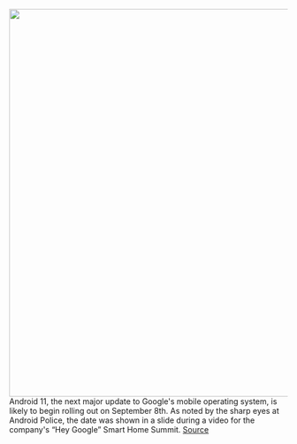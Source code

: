 <img src='https://cdn.vox-cdn.com/thumbor/_MrchZs6hLTTJwB8EDCJRgvHvnI=/0x0:3822x2148/1200x0/filters:focal(0x0:3822x2148):no_upscale()/cdn.vox-cdn.com/uploads/chorus_asset/file/20072779/Screen_Shot_2020_07_08_at_11.06.04_AM.png' width='700px' /><br/>
Android 11, the next major update to Google's mobile operating system, is likely to begin rolling out on September 8th. As noted by the sharp eyes at Android Police, the date was shown in a slide during a video for the company's “Hey Google” Smart Home Summit.
<a href='https://www.theverge.com/2020/7/8/21317290/google-android-11-release-date-september-8-rumor'> Source <a/>